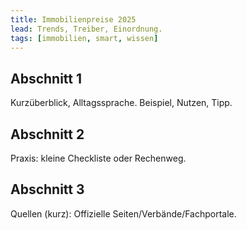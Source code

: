 ```yaml
---
title: Immobilienpreise 2025
lead: Trends, Treiber, Einordnung.
tags: [immobilien, smart, wissen]
---
```

## Abschnitt 1
Kurzüberblick, Alltagssprache. Beispiel, Nutzen, Tipp.

## Abschnitt 2
Praxis: kleine Checkliste oder Rechenweg.

## Abschnitt 3
Quellen (kurz): Offizielle Seiten/Verbände/Fachportale.
